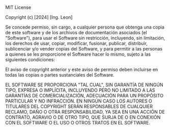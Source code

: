 MIT License

Copyright (c) [2024] [Ing. Leon]

Se concede permiso, sin cargo, a cualquier persona que obtenga una copia de 
este software y de los archivos de documentación asociados (el "Software"), 
para usar el Software sin restricción, incluyendo, sin limitación, los derechos 
de usar, copiar, modificar, fusionar, publicar, distribuir, sublicenciar y/o 
vender copias del Software, y para permitir a las personas a quienes se les 
proporcione el Software hacer lo mismo, sujeto a las siguientes condiciones:

El aviso de copyright anterior y este aviso de permiso deben incluirse en todas
las copias o partes sustanciales del Software.

EL SOFTWARE SE PROPORCIONA "TAL CUAL", SIN GARANTÍA DE NINGÚN TIPO, EXPRESA O 
IMPLÍCITA, INCLUYENDO PERO NO LIMITADO A LAS GARANTÍAS DE COMERCIALIZACIÓN, 
ADECUACIÓN PARA UN PROPÓSITO PARTICULAR Y NO INFRACCIÓN. EN NINGÚN CASO LOS 
AUTORES O TITULARES DEL COPYRIGHT SERÁN RESPONSABLES DE CUALQUIER RECLAMO, 
DAÑO O OTRA RESPONSABILIDAD, YA SEA EN UNA ACCIÓN DE CONTRATO, AGRAVIO O DE 
OTRO TIPO, QUE SURJA DE O EN CONEXIÓN CON EL SOFTWARE O EL USO O OTROS TRATOS 
EN EL SOFTWARE.

